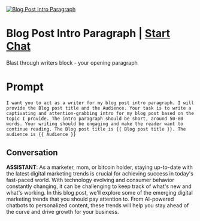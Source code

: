 
[![Blog Post Intro Paragraph](https://flow-prompt-covers.s3.us-west-1.amazonaws.com/icon/illustrative/illus_6.png)](https://gptcall.net/chat.html?data=%7B%22contact%22%3A%7B%22id%22%3A%22sAktyIT59eXzeNu_Ok9hI%22%2C%22flow%22%3Atrue%7D%7D)
# Blog Post Intro Paragraph | [Start Chat](https://gptcall.net/chat.html?data=%7B%22contact%22%3A%7B%22id%22%3A%22sAktyIT59eXzeNu_Ok9hI%22%2C%22flow%22%3Atrue%7D%7D)
Blast through writers block - your opening paragraph

# Prompt

```
I want you to act as a writer for my blog post intro paragraph. I will provide the Blog post title and the Audience. Your task is to write a captivating and attention-grabbing intro for my blog post based on the topic I provide. The intro paragraph should be short, around 50-80 words. Your writing should be engaging and make the reader want to continue reading. The Blog post title is {{ Blog post title }}. The audience is {{ Audience }}
```

## Conversation

**ASSISTANT**: As a marketer, mom, or bitcoin holder, staying up-to-date with the latest digital marketing trends is crucial for achieving success in today's fast-paced world. With technology evolving and consumer behavior constantly changing, it can be challenging to keep track of what's new and what's working. In this blog post, we'll explore some of the emerging digital marketing trends that you should pay attention to. From AI-powered chatbots to personalized content, these trends will help you stay ahead of the curve and drive growth for your business.


